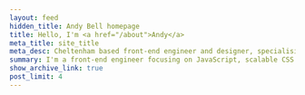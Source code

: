 ```yaml
---
layout: feed
hidden_title: Andy Bell homepage
title: Hello, I'm <a href="/about">Andy</a>
meta_title: site_title
meta_desc: Cheltenham based front-end engineer and designer, specialising in fast, accessible and responsive web application design.
summary: I'm a front-end engineer focusing on JavaScript, scalable CSS and accessibility.
show_archive_link: true
post_limit: 4
---
```

